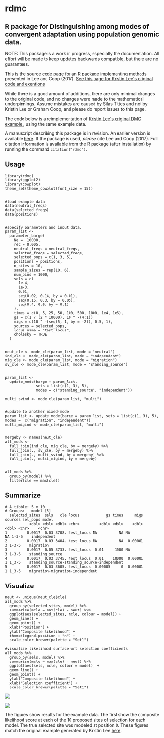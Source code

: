 # rdmc
## R package for Distinguishing among modes of convergent adaptation using population genomic data.


NOTE: This package is a work in progress, especially the documentation. All effort will be made to keep updates backwards compatible, but there are no guarantees.

This is the source code page for an R package implementing methods presented in Lee and Coop (2017). [See this page for Kristin Lee's original code and exentions](https://github.com/kristinmlee/rdmc/)

While there is a good amount of additions, there are only minimal changes to the original code, and no changes were made to the mathematical underpinnings. Assume mistakes are caused by Silas Tittes and not by Kristin Lee or Graham Coop, and please do report issues to this page.

The code below is a reimplementation of [Kristin Lee's original DMC example.](https://github.com/kristinmlee/rdmc/blob/master/dmc_example.md), using the same example data.


A manuscript describing this package is in revision. An earlier version is available [here](https://www.biorxiv.org/content/10.1101/2020.04.22.056150v1). If the package is used, *please* cite Lee and Coop (2017). Full citation information is available from the R package (after installation) by running the command `citation("rdmc")`.

## Usage

```
library(rdmc)
library(ggplot2)
library(cowplot)
theme_set(theme_cowplot(font_size = 15))


#load example data
data(neutral_freqs)
data(selected_freqs)
data(positions)


#specify parameters and input data.
param_list <-
  parameter_barge(
    Ne =  10000,
    rec = 0.005,
    neutral_freqs = neutral_freqs,
    selected_freqs = selected_freqs,
    selected_pops = c(1, 3, 5),
    positions = positions,
    n_sites = 10,
    sample_sizes = rep(10, 6),
    num_bins = 1000,
    sels = c(
      1e-4,
      1e-3,
      0.01,
      seq(0.02, 0.14, by = 0.01),
      seq(0.15, 0.3, by = 0.05),
      seq(0.4, 0.6, by = 0.1)
    ),
    times = c(0, 5, 25, 50, 100, 500, 1000, 1e4, 1e6),
    gs = c(1 / (2 * 10000), 10 ^ -(4:1)),
    migs = c(10 ^ -(seq(5, 1, by = -2)), 0.5, 1),
    sources = selected_pops,
    locus_name = "test_locus",
    cholesky = TRUE
  )


neut_cle <- mode_cle(param_list, mode = "neutral")
ind_cle <- mode_cle(param_list, mode = "independent")
mig_cle <- mode_cle(param_list, mode = "migration")
sv_cle <- mode_cle(param_list, mode = "standing_source")


param_list <-
  update_mode(barge = param_list,
              sets = list(c(1, 3), 5),
              modes = c("standing_source", "independent"))

multi_svind <- mode_cle(param_list, "multi")


#update to another mixed-mode
param_list <- update_mode(barge = param_list, sets = list(c(1, 3), 5), modes =  c("migration", "independent"))
multi_migind <- mode_cle(param_list, "multi")


mergeby <- names(neut_cle)
all_mods <-
  full_join(ind_cle, mig_cle, by = mergeby) %>%
  full_join(., sv_cle, by = mergeby) %>%
  full_join(., multi_svind, by = mergeby) %>%
  full_join(., multi_migind, by = mergeby)


all_mods %>%
  group_by(model) %>%
  filter(cle == max(cle))
```

## Summarize

```
# A tibble: 5 x 10
# Groups:   model [5]
  selected_sites  sels   cle locus            gs times     migs sources sel_pops model                                      
           <dbl> <dbl> <dbl> <chr>         <dbl> <dbl>    <dbl>   <dbl> <chr>    <chr>                                      
1         0.0017  0.03 3708. test_locus NA          NA NA            NA 1-3-5    independent                                
2         0.0017  0.03 3404. test_locus NA          NA  0.00001       3 1-3-5    migration                                  
3         0.0017  0.05 3733. test_locus  0.01     1000 NA             3 1-3-5    standing_source                            
4         0.0017  0.03 3745. test_locus  0.01    10000  0.00001       1 1_3-5    standing_source-standing_source-independent
5         0.0017  0.03 3605. test_locus  0.00005     0  0.00001       1 1_3-5    migration-migration-independent
```

## Visualize

```
neut <- unique(neut_cle$cle)
all_mods %>%
  group_by(selected_sites, model) %>%
  summarise(mcle = max(cle) - neut) %>%
  ggplot(aes(selected_sites, mcle, colour = model)) +
  geom_line() +
  geom_point() +
  xlab("Position") +
  ylab("Composite likelihood") +
  theme(legend.position = "n") +
  scale_color_brewer(palette = "Set1")

#visualize likelihood surface wrt selection coefficients
all_mods %>%
  group_by(sels, model) %>%
  summarise(mcle = max(cle) - neut) %>%
  ggplot(aes(sels, mcle, colour = model)) +
  geom_line() +
  geom_point() +
  ylab("Composite likelihood") +
  xlab("Selection coefficient") +
  scale_color_brewer(palette = "Set1")

```

![]("man/figures/cle.png")


![]("man/figures/sel.png")


The figures show results for the example data. The first show the composite likelihood score at each of the 10 proposed sites of selection for each model. The true selected site was modeled at position 0.  These figures match the original example generated by Kristin Lee [here](https://github.com/kristinmlee/dmc/blob/master/dmc_example.md).
